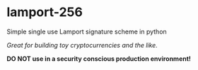 # lamport-256
Simple single use Lamport signature scheme in python

_Great for building toy cryptocurrencies and the like._

**DO NOT use in a security conscious production environment!** 
